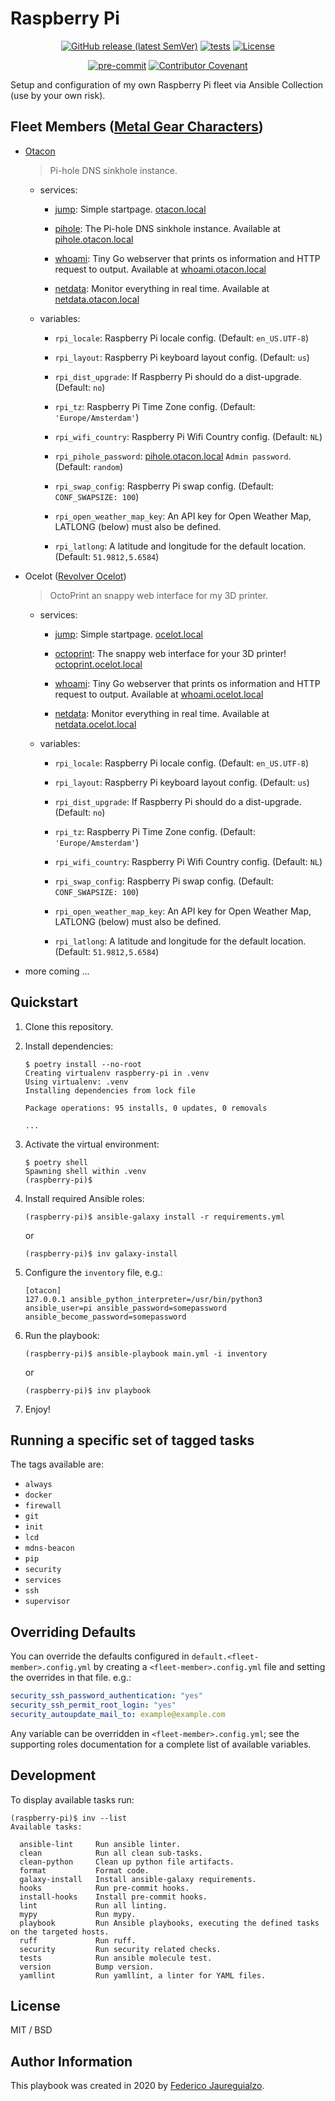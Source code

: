 Raspberry Pi
============

<div align="center">

[![GitHub release (latest SemVer)](https://img.shields.io/github/v/release/fedejaure/raspberry-pi?logo=github)](https://github.com/fedejaure/raspberry-pi/releases)
[![tests](https://github.com/fedejaure/raspberry-pi/actions/workflows/tests.yml/badge.svg)](https://github.com/fedejaure/raspberry-pi/actions/workflows/tests.yml)
[![License](https://img.shields.io/badge/license-MIT-brightgreen)](https://opensource.org/licenses/MIT)

[![pre-commit](https://img.shields.io/badge/pre--commit-enabled-brightgreen?logo=pre-commit&logoColor=white)](https://github.com/pre-commit/pre-commit)
[![Contributor Covenant](https://img.shields.io/badge/Contributor%20Covenant-2.0-4baaaa.svg)](https://www.contributor-covenant.org/version/2/0/code_of_conduct/)

</div>

Setup and configuration of my own Raspberry Pi fleet via Ansible Collection (use by your own risk).


Fleet Members ([Metal Gear Characters][metal-gear-characters])
-------------

* [Otacon][otacon]

    > Pi-hole DNS sinkhole instance.

    - services:

        + [jump][jump]: Simple startpage. [otacon.local](http://otacon.local)

        + [pihole][pihole]: The Pi-hole DNS sinkhole instance. Available at [pihole.otacon.local](http://pihole.otacon.local)

        + [whoami][whoami]: Tiny Go webserver that prints os information and HTTP request to output. Available at [whoami.otacon.local](http://whoami.otacon.local)

        + [netdata][netdata]: Monitor everything in real time. Available at [netdata.otacon.local](http://netdata.otacon.local)

    - variables:

        + `rpi_locale`: Raspberry Pi locale config. (Default: `en_US.UTF-8`)

        + `rpi_layout`: Raspberry Pi keyboard layout config. (Default: `us`)

        + `rpi_dist_upgrade`: If Raspberry Pi should do a dist-upgrade. (Default: `no`)

        + `rpi_tz`: Raspberry Pi Time Zone config. (Default: `'Europe/Amsterdam'`)

        + `rpi_wifi_country`: Raspberry Pi Wifi Country config. (Default: `NL`)

        + `rpi_pihole_password`: [pihole.otacon.local](http://pihole.otacon.local) `Admin password`. (Default: `random`)

        + `rpi_swap_config`: Raspberry Pi swap config. (Default: `CONF_SWAPSIZE: 100`)

        + `rpi_open_weather_map_key`: An API key for Open Weather Map, LATLONG (below) must also be defined.

        + `rpi_latlong`: A latitude and longitude for the default location. (Default: `51.9812,5.6584`)

* Ocelot ([Revolver Ocelot][ocelot])

    > OctoPrint an snappy web interface for my 3D printer.

    - services:

        + [jump][jump]: Simple startpage. [ocelot.local](http://ocelot.local)

        + [octoprint][octoprint]: The snappy web interface for your 3D printer! [octoprint.ocelot.local](http://octoprint.ocelot.local)

        + [whoami][whoami]: Tiny Go webserver that prints os information and HTTP request to output. Available at [whoami.ocelot.local](http://whoami.ocelot.local)

        + [netdata][netdata]: Monitor everything in real time. Available at [netdata.ocelot.local](http://netdata.ocelot.local)

    - variables:

        + `rpi_locale`: Raspberry Pi locale config. (Default: `en_US.UTF-8`)

        + `rpi_layout`: Raspberry Pi keyboard layout config. (Default: `us`)

        + `rpi_dist_upgrade`: If Raspberry Pi should do a dist-upgrade. (Default: `no`)

        + `rpi_tz`: Raspberry Pi Time Zone config. (Default: `'Europe/Amsterdam'`)

        + `rpi_wifi_country`: Raspberry Pi Wifi Country config. (Default: `NL`)

        + `rpi_swap_config`: Raspberry Pi swap config. (Default: `CONF_SWAPSIZE: 100`)

        + `rpi_open_weather_map_key`: An API key for Open Weather Map, LATLONG (below) must also be defined.

        + `rpi_latlong`: A latitude and longitude for the default location. (Default: `51.9812,5.6584`)

* more coming ...

Quickstart
----------

1. Clone this repository.

2. Install dependencies:

    ```shell
    $ poetry install --no-root
    Creating virtualenv raspberry-pi in .venv
    Using virtualenv: .venv
    Installing dependencies from lock file

    Package operations: 95 installs, 0 updates, 0 removals

    ...
    ```

3. Activate the virtual environment:

    ```shell
    $ poetry shell
    Spawning shell within .venv
    (raspberry-pi)$
    ```

4.  Install required Ansible roles:

    ```shell
    (raspberry-pi)$ ansible-galaxy install -r requirements.yml
    ```

    or

    ```shell
    (raspberry-pi)$ inv galaxy-install
    ```

5. Configure the `inventory` file, e.g.:

    ```
    [otacon]
    127.0.0.1 ansible_python_interpreter=/usr/bin/python3 ansible_user=pi ansible_password=somepassword ansible_become_password=somepassword
    ```

6. Run the playbook:

    ```shell
    (raspberry-pi)$ ansible-playbook main.yml -i inventory
    ```

    or

    ```shell
    (raspberry-pi)$ inv playbook
    ```

7. Enjoy!

Running a specific set of tagged tasks
--------------------------------------

The tags available are:

* `always`
* `docker`
* `firewall`
* `git`
* `init`
* `lcd`
* `mdns-beacon`
* `pip`
* `security`
* `services`
* `ssh`
* `supervisor`

Overriding Defaults
-------------------

You can override the defaults configured in `default.<fleet-member>.config.yml` by creating a `<fleet-member>.config.yml` file and setting the overrides in that file. e.g.:

```yaml
security_ssh_password_authentication: "yes"
security_ssh_permit_root_login: "yes"
security_autoupdate_mail_to: example@example.com
```

Any variable can be overridden in `<fleet-member>.config.yml`; see the supporting roles documentation for a complete list of available variables.

Development
-----------

To display available tasks run:

```shell
(raspberry-pi)$ inv --list
Available tasks:

  ansible-lint     Run ansible linter.
  clean            Run all clean sub-tasks.
  clean-python     Clean up python file artifacts.
  format           Format code.
  galaxy-install   Install ansible-galaxy requirements.
  hooks            Run pre-commit hooks.
  install-hooks    Install pre-commit hooks.
  lint             Run all linting.
  mypy             Run mypy.
  playbook         Run Ansible playbooks, executing the defined tasks on the targeted hosts.
  ruff             Run ruff.
  security         Run security related checks.
  tests            Run ansible molecule test.
  version          Bump version.
  yamllint         Run yamllint, a linter for YAML files.
```

License
-------

MIT / BSD

Author Information
------------------

This playbook was created in 2020 by [Federico Jaureguialzo][fedejaure].

[fedejaure]: https://github.com/fedejaure
[metal-gear-characters]: https://en.wikipedia.org/wiki/List_of_Metal_Gear_characters
[otacon]: https://en.wikipedia.org/wiki/Otacon
[pihole]: https://pi-hole.net/
[whoami]: https://github.com/traefik/whoami
[netdata]: https://www.netdata.cloud/
[ocelot]: https://en.wikipedia.org/wiki/Revolver_Ocelot
[octoprint]: https://octoprint.org/
[jump]: https://github.com/daledavies/jump

